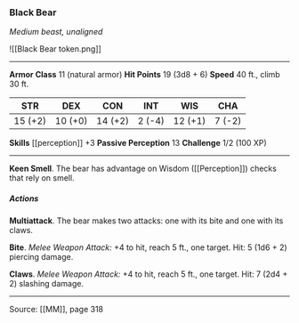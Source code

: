 ### Black Bear
_Medium beast, unaligned_

![[Black Bear token.png]]


---

**Armor Class** 11 (natural armor)
**Hit Points** 19 (3d8 + 6)
**Speed** 40 ft., climb 30 ft.

| STR     | DEX     | CON     | INT     | WIS     | CHA     |
|---------|---------|---------|---------|---------|---------|
| 15 (+2) | 10 (+0) | 14 (+2) | 2 (-4) | 12 (+1) | 7 (-2) |

**Skills** [[perception]] +3
**Passive Perception** 13
**Challenge** 1/2 (100 XP)

---

**Keen Smell**. The bear has advantage on Wisdom ([[Perception]]) checks that rely on smell.

##### Actions
**Multiattack**. The bear makes two attacks: one with its bite and one with its claws.

**Bite**. _Melee Weapon Attack:_ +4 to hit, reach 5 ft., one target. Hit: 5 (1d6 + 2) piercing damage.

**Claws**. _Melee Weapon Attack:_ +4 to hit, reach 5 ft., one target. Hit: 7 (2d4 + 2) slashing damage.


---

Source: [[MM]], page 318